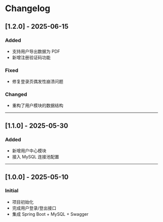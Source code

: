 # Changelog

## [1.2.0] - 2025-06-15
### Added
- 支持用户导出数据为 PDF
- 新增注册验证码功能

### Fixed
- 修复登录页偶发性崩溃问题

### Changed
- 重构了用户模块的数据结构

---

## [1.1.0] - 2025-05-30
### Added
- 新增用户中心模块
- 接入 MySQL 连接池配置

---

## [1.0.0] - 2025-05-10
### Initial
- 项目初始化
- 完成用户登录/登出接口
- 集成 Spring Boot + MySQL + Swagger